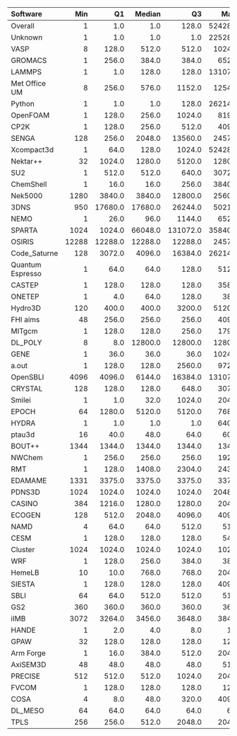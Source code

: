 | Software         |   Min |      Q1 |   Median |       Q3 |    Max |    Jobs |     Nodeh |   PercentUse |   Users |   Projects |
|:-----------------|------:|--------:|---------:|---------:|-------:|--------:|----------:|-------------:|--------:|-----------:|
| Overall          |     1 |     1.0 |      1.0 |    128.0 | 524288 | 1337592 | 3748842.3 |        100.0 |     793 |        120 |
| Unknown          |     1 |     1.0 |      1.0 |      1.0 | 225280 |  669497 |  759559.1 |         20.3 |     361 |         88 |
| VASP             |     8 |   128.0 |    512.0 |    512.0 |  10240 |  119346 |  661714.0 |         17.7 |     124 |         11 |
| GROMACS          |     1 |   256.0 |    384.0 |    384.0 |   6528 |   22052 |  309225.2 |          8.2 |      47 |         10 |
| LAMMPS           |     1 |     1.0 |    128.0 |    128.0 | 131072 |   11794 |  253959.8 |          6.8 |      56 |         23 |
| Met Office UM    |     8 |   256.0 |    576.0 |   1152.0 |  12544 |   18214 |  217806.9 |          5.8 |      48 |          3 |
| Python           |     1 |     1.0 |      1.0 |    128.0 | 262144 |  304857 |  187503.9 |          5.0 |      55 |         25 |
| OpenFOAM         |     1 |   128.0 |    256.0 |   1024.0 |   8192 |    2384 |  159026.9 |          4.2 |      33 |         16 |
| CP2K             |     1 |   128.0 |    256.0 |    512.0 |   4096 |   51123 |  133608.9 |          3.6 |      53 |         10 |
| SENGA            |   128 |   256.0 |   2048.0 |  13560.0 |  24576 |     178 |  112625.2 |          3.0 |       6 |          5 |
| Xcompact3d       |     1 |    64.0 |    128.0 |   1024.0 | 524288 |     629 |   84921.8 |          2.3 |      12 |          6 |
| Nektar++         |    32 |  1024.0 |   1280.0 |   5120.0 |  12800 |     331 |   84294.9 |          2.2 |      10 |          4 |
| SU2              |     1 |   512.0 |    512.0 |    640.0 |  30720 |     525 |   83985.6 |          2.2 |       9 |          2 |
| ChemShell        |     1 |    16.0 |     16.0 |    256.0 |  38400 |    2620 |   72096.1 |          1.9 |      15 |          4 |
| Nek5000          |  1280 |  3840.0 |   3840.0 |  12800.0 |  25600 |      93 |   59857.2 |          1.6 |       3 |          3 |
| 3DNS             |   950 | 17680.0 |  17680.0 |  26244.0 |  50217 |      21 |   48716.4 |          1.3 |       3 |          1 |
| NEMO             |     1 |    26.0 |     96.0 |   1144.0 |   6528 |    7436 |   46377.4 |          1.2 |      21 |          2 |
| SPARTA           |  1024 |  1024.0 |  66048.0 | 131072.0 | 358400 |      22 |   44539.8 |          1.2 |       1 |          1 |
| OSIRIS           | 12288 | 12288.0 |  12288.0 |  12288.0 |  24576 |      61 |   39980.4 |          1.1 |       2 |          2 |
| Code_Saturne     |   128 |  3072.0 |   4096.0 |  16384.0 | 262144 |     259 |   37404.4 |          1.0 |       6 |          4 |
| Quantum Espresso |     1 |    64.0 |     64.0 |    128.0 |   5120 |    1745 |   35701.5 |          1.0 |      18 |          6 |
| CASTEP           |     1 |   128.0 |    128.0 |    128.0 |   3584 |   67059 |   35053.1 |          0.9 |      40 |          6 |
| ONETEP           |     1 |     4.0 |     64.0 |    128.0 |    384 |     395 |   31945.7 |          0.9 |       8 |          1 |
| Hydro3D          |   120 |   400.0 |    400.0 |   3200.0 |  51200 |     310 |   31483.4 |          0.8 |       3 |          1 |
| FHI aims         |    48 |   256.0 |    256.0 |    256.0 |   4096 |   28066 |   29373.4 |          0.8 |      14 |          4 |
| MITgcm           |     1 |   128.0 |    128.0 |    256.0 |   1792 |   20778 |   25362.1 |          0.7 |      14 |          3 |
| DL_POLY          |     8 |     8.0 |  12800.0 |  12800.0 |  12800 |      57 |   20890.5 |          0.6 |       4 |          2 |
| GENE             |     1 |    36.0 |     36.0 |     36.0 |  10240 |     942 |   15382.5 |          0.4 |       4 |          3 |
| a.out            |     1 |   128.0 |    128.0 |   2560.0 |   9728 |     557 |   13916.1 |          0.4 |       7 |          5 |
| OpenSBLI         |  4096 |  4096.0 |   6144.0 |  16384.0 | 131072 |      22 |   13789.5 |          0.4 |       2 |          2 |
| CRYSTAL          |   128 |   128.0 |    128.0 |    648.0 |   3072 |    1310 |   13728.2 |          0.4 |       6 |          2 |
| Smilei           |     1 |     1.0 |     32.0 |   1024.0 |   2048 |      30 |   11670.0 |          0.3 |       3 |          1 |
| EPOCH            |    64 |  1280.0 |   5120.0 |   5120.0 |   7680 |     111 |   11516.6 |          0.3 |       4 |          1 |
| HYDRA            |     1 |     1.0 |      1.0 |      1.0 |   6400 |     548 |    9839.8 |          0.3 |       9 |          5 |
| ptau3d           |    16 |    40.0 |     48.0 |     64.0 |    600 |      98 |    8832.5 |          0.2 |       2 |          1 |
| BOUT++           |  1344 |  1344.0 |   1344.0 |   1344.0 |   1344 |      24 |    6188.6 |          0.2 |       1 |          1 |
| NWChem           |     1 |   256.0 |    256.0 |    256.0 |   1920 |     987 |    5637.8 |          0.2 |      12 |          4 |
| RMT              |     1 |   128.0 |   1408.0 |   2304.0 |   2432 |     103 |    5600.9 |          0.1 |       4 |          1 |
| EDAMAME          |  1331 |  3375.0 |   3375.0 |   3375.0 |   3375 |      54 |    5373.3 |          0.1 |       2 |          1 |
| PDNS3D           |  1024 |  1024.0 |   1024.0 |   1024.0 |  20480 |     130 |    4066.6 |          0.1 |       2 |          1 |
| CASINO           |   384 |  1216.0 |   1280.0 |   1280.0 |   2048 |      16 |    3229.4 |          0.1 |       3 |          2 |
| ECOGEN           |   128 |   512.0 |   2048.0 |   4096.0 |   4096 |      37 |    2164.4 |          0.1 |       1 |          1 |
| NAMD             |     4 |    64.0 |     64.0 |    512.0 |    512 |     109 |    1782.1 |          0.0 |       5 |          3 |
| CESM             |     1 |   128.0 |    128.0 |    128.0 |    546 |     231 |    1745.5 |          0.0 |       3 |          1 |
| Cluster          |  1024 |  1024.0 |   1024.0 |   1024.0 |   1024 |     128 |    1623.2 |          0.0 |       1 |          1 |
| WRF              |     1 |   128.0 |    256.0 |    384.0 |    384 |     115 |    1563.1 |          0.0 |       6 |          4 |
| HemeLB           |    10 |    10.0 |    768.0 |    768.0 |   2048 |       9 |    1371.6 |          0.0 |       1 |          1 |
| SIESTA           |     1 |   128.0 |    128.0 |    128.0 |   4096 |    1470 |     865.1 |          0.0 |       5 |          2 |
| SBLI             |    64 |    64.0 |    512.0 |    512.0 |    512 |      29 |     490.3 |          0.0 |       2 |          2 |
| GS2              |   360 |   360.0 |    360.0 |    360.0 |    360 |       9 |     455.3 |          0.0 |       1 |          1 |
| iIMB             |  3072 |  3264.0 |   3456.0 |   3648.0 |   3840 |       2 |     401.9 |          0.0 |       1 |          1 |
| HANDE            |     1 |     2.0 |      4.0 |      8.0 |     16 |     273 |     225.6 |          0.0 |       1 |          1 |
| GPAW             |    32 |   128.0 |    128.0 |    128.0 |    128 |      15 |     168.4 |          0.0 |       1 |          1 |
| Arm Forge        |     1 |    16.0 |    384.0 |    512.0 |   2048 |     215 |     118.9 |          0.0 |      14 |          8 |
| AxiSEM3D         |    48 |    48.0 |     48.0 |     48.0 |    512 |      68 |      35.8 |          0.0 |       1 |          1 |
| PRECISE          |   512 |   512.0 |    512.0 |   1024.0 |   2048 |      19 |      28.1 |          0.0 |       1 |          1 |
| FVCOM            |     1 |   128.0 |    128.0 |    128.0 |    128 |      22 |       8.3 |          0.0 |       2 |          1 |
| COSA             |     4 |     8.0 |     48.0 |    320.0 |   4096 |      48 |       5.2 |          0.0 |       1 |          1 |
| DL_MESO          |    64 |    64.0 |     64.0 |     64.0 |     64 |       4 |       4.0 |          0.0 |       1 |          1 |
| TPLS             |   256 |   256.0 |    512.0 |   2048.0 |   2048 |       5 |       0.0 |          0.0 |       1 |          1 |